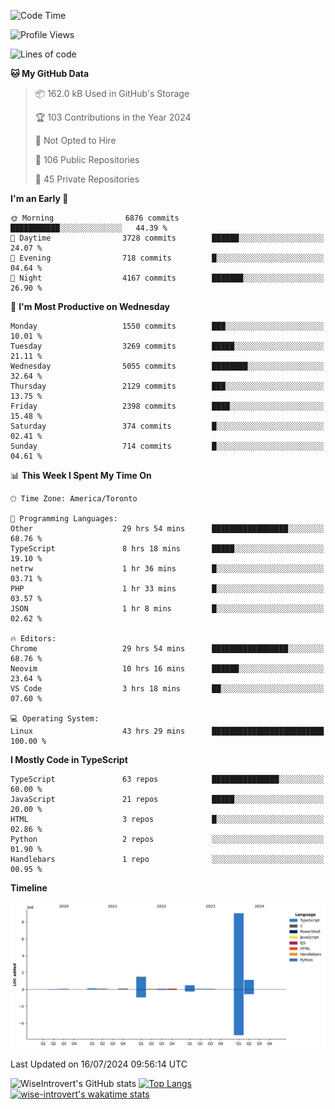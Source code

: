 <!--START_SECTION:waka-->
![Code Time](http://img.shields.io/badge/Code%20Time-1%2C908%20hrs%2059%20mins-blue)

![Profile Views](http://img.shields.io/badge/Profile%20Views-0-blue)

![Lines of code](https://img.shields.io/badge/From%20Hello%20World%20I%27ve%20Written-12.9%20million%20lines%20of%20code-blue)

**🐱 My GitHub Data** 

> 📦 162.0 kB Used in GitHub's Storage 
 > 
> 🏆 103 Contributions in the Year 2024
 > 
> 🚫 Not Opted to Hire
 > 
> 📜 106 Public Repositories 
 > 
> 🔑 45 Private Repositories 
 > 
**I'm an Early 🐤** 

```text
🌞 Morning                6876 commits        ███████████░░░░░░░░░░░░░░   44.39 % 
🌆 Daytime                3728 commits        ██████░░░░░░░░░░░░░░░░░░░   24.07 % 
🌃 Evening                718 commits         █░░░░░░░░░░░░░░░░░░░░░░░░   04.64 % 
🌙 Night                  4167 commits        ███████░░░░░░░░░░░░░░░░░░   26.90 % 
```
📅 **I'm Most Productive on Wednesday** 

```text
Monday                   1550 commits        ███░░░░░░░░░░░░░░░░░░░░░░   10.01 % 
Tuesday                  3269 commits        █████░░░░░░░░░░░░░░░░░░░░   21.11 % 
Wednesday                5055 commits        ████████░░░░░░░░░░░░░░░░░   32.64 % 
Thursday                 2129 commits        ███░░░░░░░░░░░░░░░░░░░░░░   13.75 % 
Friday                   2398 commits        ████░░░░░░░░░░░░░░░░░░░░░   15.48 % 
Saturday                 374 commits         █░░░░░░░░░░░░░░░░░░░░░░░░   02.41 % 
Sunday                   714 commits         █░░░░░░░░░░░░░░░░░░░░░░░░   04.61 % 
```


📊 **This Week I Spent My Time On** 

```text
🕑︎ Time Zone: America/Toronto

💬 Programming Languages: 
Other                    29 hrs 54 mins      █████████████████░░░░░░░░   68.76 % 
TypeScript               8 hrs 18 mins       █████░░░░░░░░░░░░░░░░░░░░   19.10 % 
netrw                    1 hr 36 mins        █░░░░░░░░░░░░░░░░░░░░░░░░   03.71 % 
PHP                      1 hr 33 mins        █░░░░░░░░░░░░░░░░░░░░░░░░   03.57 % 
JSON                     1 hr 8 mins         █░░░░░░░░░░░░░░░░░░░░░░░░   02.62 % 

🔥 Editors: 
Chrome                   29 hrs 54 mins      █████████████████░░░░░░░░   68.76 % 
Neovim                   10 hrs 16 mins      ██████░░░░░░░░░░░░░░░░░░░   23.64 % 
VS Code                  3 hrs 18 mins       ██░░░░░░░░░░░░░░░░░░░░░░░   07.60 % 

💻 Operating System: 
Linux                    43 hrs 29 mins      █████████████████████████   100.00 % 
```

**I Mostly Code in TypeScript** 

```text
TypeScript               63 repos            ███████████████░░░░░░░░░░   60.00 % 
JavaScript               21 repos            █████░░░░░░░░░░░░░░░░░░░░   20.00 % 
HTML                     3 repos             █░░░░░░░░░░░░░░░░░░░░░░░░   02.86 % 
Python                   2 repos             ░░░░░░░░░░░░░░░░░░░░░░░░░   01.90 % 
Handlebars               1 repo              ░░░░░░░░░░░░░░░░░░░░░░░░░   00.95 % 
```



**Timeline**

![Lines of Code chart](https://raw.githubusercontent.com/wise-introvert/wise-introvert/master/assets/bar_graph.png)


 Last Updated on 16/07/2024 09:56:14 UTC
<!--END_SECTION:waka-->

![WiseIntrovert's GitHub stats](https://github-readme-stats.vercel.app/api?username=wise-introvert&count_private=true&show_icons=true)
[![Top Langs](https://github-readme-stats.vercel.app/api/top-langs/?username=wise-introvert&langs_count=10)](https://github.com/anuraghazra/github-readme-stats)
[![wise-introvert's wakatime stats](https://github-readme-stats.vercel.app/api/wakatime?username=wiseintrovert)](https://github.com/anuraghazra/github-readme-stats)
